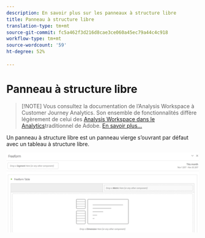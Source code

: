 ```yaml
---
description: En savoir plus sur les panneaux à structure libre
title: Panneau à structure libre
translation-type: tm+mt
source-git-commit: fc5a462f3d216d8cae3ce060a45ec79a44c4c918
workflow-type: tm+mt
source-wordcount: '59'
ht-degree: 52%

---
```



# Panneau à structure libre

>[!NOTE] Vous consultez la documentation de l’Analysis Workspace à Customer Journey Analytics. Son ensemble de fonctionnalités diffère légèrement de celui des [Analysis Workspace dans le Analytics](https://docs.adobe.com/content/help/fr-FR/analytics/analyze/analysis-workspace/home.html)traditionnel de Adobe. [En savoir plus...](/help/getting-started/cja-aa.md)

Un panneau à structure libre est un panneau vierge s’ouvrant par défaut avec un tableau à structure libre.

![](assets/freeform-panel.png)

